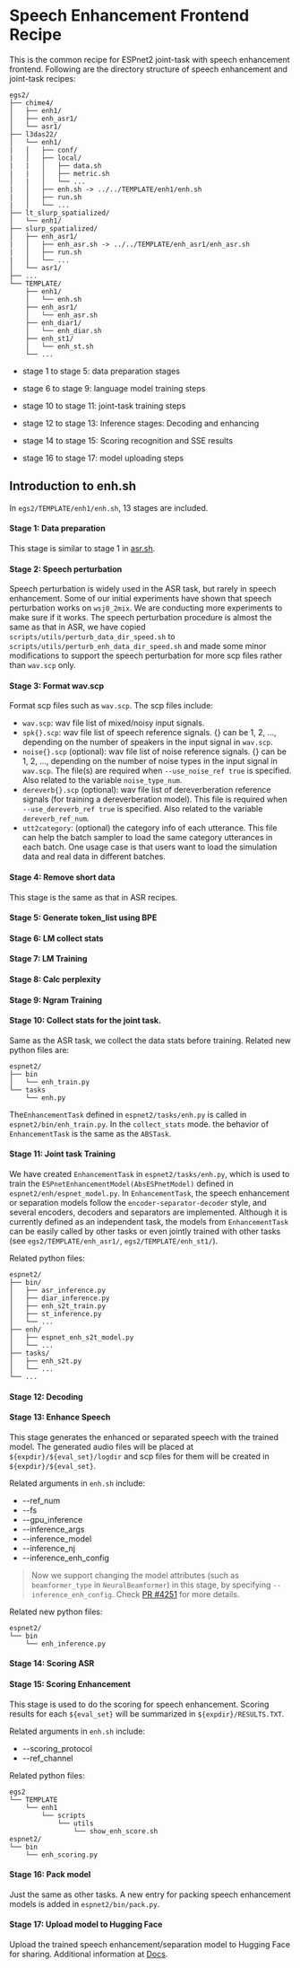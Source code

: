 # Speech Enhancement Frontend Recipe

This is the common recipe for ESPnet2 joint-task with speech enhancement frontend. Following are the directory structure of speech enhancement and joint-task recipes:

```
egs2/
├── chime4/
│   ├── enh1/
│   ├── enh_asr1/
│   └── asr1/
├── l3das22/
│   └── enh1/
|   │   ├── conf/
|   │   ├── local/
|   |   │   ├── data.sh
|   |   │   ├── metric.sh
│   |   │   └── ...
|   │   ├── enh.sh -> ../../TEMPLATE/enh1/enh.sh
|   │   ├── run.sh
|   │   └── ...
├── lt_slurp_spatialized/
│   └── enh1/
├── slurp_spatialized/
│   ├── enh_asr1/
|   │   ├── enh_asr.sh -> ../../TEMPLATE/enh_asr1/enh_asr.sh
|   │   ├── run.sh
|   │   └── ...
│   └── asr1/
├── ...
└── TEMPLATE/
    ├── enh1/
    │   └── enh.sh
    ├── enh_asr1/
    │   └── enh_asr.sh
    ├── enh_diar1/
    │   └── enh_diar.sh
    ├── enh_st1/
    │   └── enh_st.sh
    └── ...
``` 


- stage 1 to stage 5: data preparation stages

- stage 6 to stage 9: language model training steps

- stage 10 to stage 11: joint-task training steps

- stage 12 to stage 13: Inference stages: Decoding and enhancing

- stage 14 to stage 15: Scoring recognition and SSE results 

- stage 16 to stage 17: model uploading steps


## Introduction to enh.sh
In `egs2/TEMPLATE/enh1/enh.sh`, 13 stages are included.

#### Stage 1: Data preparation
This stage is similar to stage 1 in [asr.sh](https://github.com/espnet/espnet/blob/master/egs2/TEMPLATE/asr1/asr.sh).

#### Stage 2: Speech perturbation
Speech perturbation is widely used in the ASR task, but rarely in speech enhancement. Some of our initial experiments have shown that speech perturbation works on `wsj0_2mix`. We are conducting more experiments to make sure if it works.
The speech perturbation procedure is almost the same as that in ASR, we have copied `scripts/utils/perturb_data_dir_speed.sh` to `scripts/utils/perturb_enh_data_dir_speed.sh` and made some minor modifications to support the speech perturbation for more scp files rather than `wav.scp` only.

#### Stage 3: Format wav.scp
Format scp files such as `wav.scp`. The scp files include:
  + `wav.scp`: wav file list of mixed/noisy input signals.
  + `spk{}.scp`: wav file list of speech reference signals. {} can be 1, 2, ..., depending on the number of speakers in the input signal in `wav.scp`.
  + `noise{}.scp` (optional): wav file list of noise reference signals. {} can be 1, 2, ..., depending on the number of noise types in the input signal in `wav.scp`. The file(s) are required when `--use_noise_ref true` is specified. Also related to the variable `noise_type_num`.
  + `dereverb{}.scp` (optional): wav file list of dereverberation reference signals (for training a dereverberation model). This file is required when `--use_dereverb_ref true` is specified. Also related to the variable `dereverb_ref_num`.
  + `utt2category`: (optional) the category info of each utterance. This file can help the batch sampler to load the same category utterances in each batch. One usage case is that users want to load the simulation data and real data in different batches.

#### Stage 4: Remove short data
This stage is the same as that in ASR recipes.

#### Stage 5: Generate token_list using BPE

#### Stage 6: LM collect stats

#### Stage 7: LM Training

#### Stage 8: Calc perplexity

#### Stage 9: Ngram Training

#### Stage 10: Collect stats for the joint task.

Same as the ASR task, we collect the data stats before training. Related new python files are:
```
espnet2/
├── bin
│   └── enh_train.py
└── tasks
    └── enh.py
```
The`EnhancementTask` defined in `espnet2/tasks/enh.py` is called in `espnet2/bin/enh_train.py`. In the `collect_stats` mode. the behavior of `EnhancementTask` is the same as the `ABSTask`.


#### Stage 11: Joint task Training
We have created `EnhancementTask` in `espnet2/tasks/enh.py`, which is used to train the `ESPnetEnhancementModel(AbsESPnetModel)` defined in `espnet2/enh/espnet_model.py`.
In `EnhancementTask`, the speech enhancement or separation models follow the `encoder-separator-decoder` style, and several encoders, decoders and separators are implemented. Although it is currently defined as an independent task, the models from `EnhancementTask` can be easily called by other tasks or even jointly trained with other tasks (see `egs2/TEMPLATE/enh_asr1/`, `egs2/TEMPLATE/enh_st1/`).

Related python files:
```
espnet2/
├── bin/
│   ├── asr_inference.py
│   ├── diar_inference.py
│   ├── enh_s2t_train.py
│   ├── st_inference.py
│   └── ...
├── enh/
│   ├── espnet_enh_s2t_model.py
│   └── ...
├── tasks/
│   ├── enh_s2t.py
│   └── ...
└── ...
```


#### Stage 12: Decoding

#### Stage 13: Enhance Speech
This stage generates the enhanced or separated speech with the trained model. The generated audio files will be placed at `${expdir}/${eval_set}/logdir` and scp files for them will be created in `${expdir}/${eval_set}`.

Related arguments in `enh.sh` include:

  + --ref_num
  + --fs
  + --gpu_inference
  + --inference_args
  + --inference_model
  + --inference_nj
  + --inference_enh_config

> Now we support changing the model attributes (such as `beamformer_type` in `NeuralBeamformer`) in this stage, by specifying `--inference_enh_config`. Check [PR #4251](https://github.com/espnet/espnet/pull/4251#issue-1199079132) for more details.

Related new python files:
```
espnet2/
└── bin
    └── enh_inference.py
```


#### Stage 14: Scoring ASR

#### Stage 15: Scoring Enhancement

This stage is used to do the scoring for speech enhancement. Scoring results for each `${eval_set}` will be summarized in `${expdir}/RESULTS.TXT`.

Related arguments in `enh.sh` include:

  + --scoring_protocol
  + --ref_channel

Related python files:

```
egs2
└── TEMPLATE
    └── enh1
        └── scripts
            └── utils
                └── show_enh_score.sh
espnet2/
└── bin
    └── enh_scoring.py
```


#### Stage 16: Pack model

Just the same as other tasks. A new entry for packing speech enhancement models is added in `espnet2/bin/pack.py`.

#### Stage 17: Upload model to Hugging Face

Upload the trained speech enhancement/separation model to Hugging Face for sharing. Additional information at [Docs](https://espnet.github.io/espnet/espnet2_tutorial.html#packing-and-sharing-your-trained-model).
